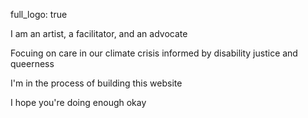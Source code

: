 full_logo: true


I am an artist, a facilitator, and an advocate 

Focuing on care in our climate crisis informed by disability justice and queerness

I'm in the process of building this website

I hope you're doing enough okay